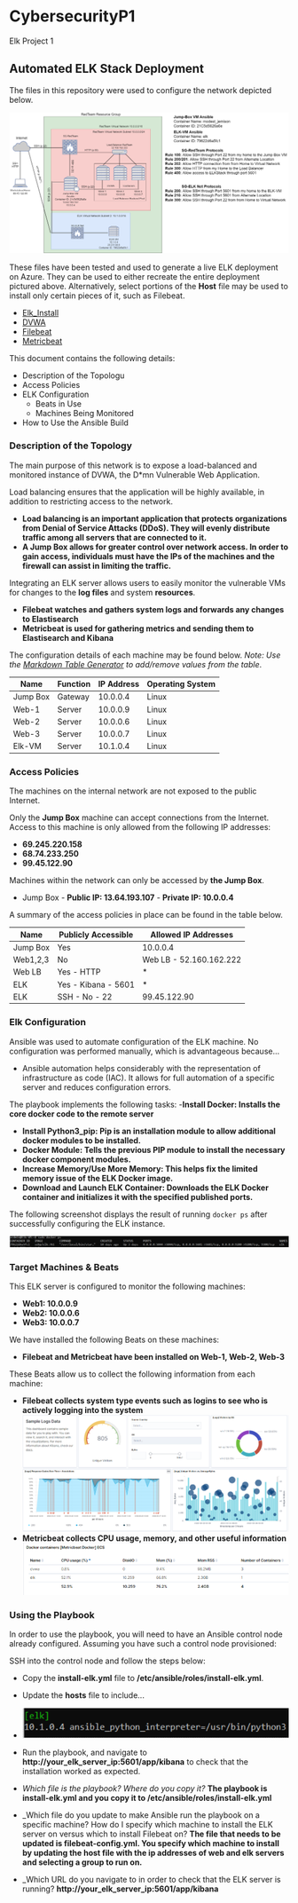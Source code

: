 # CybersecurityP1
Elk Project 1
## Automated ELK Stack Deployment

The files in this repository were used to configure the network depicted below.

![CybersecurityP1/Images](https://github.com/slichtfuss/CybersecurityP1/blob/main/Images/FullNetwork.png)

These files have been tested and used to generate a live ELK deployment on Azure. They can be used to either recreate the entire deployment pictured above. Alternatively, select portions of the **Host** file may be used to install only certain pieces of it, such as Filebeat.

  - [Elk_Install](https://github.com/slichtfuss/CybersecurityP1/blob/main/Ansible/elk_install.yml)
  - [DVWA](https://github.com/slichtfuss/CybersecurityP1/blob/main/Ansible/dvwa_playbook.yml)
  - [Filebeat](https://github.com/slichtfuss/CybersecurityP1/blob/main/Ansible/filebeat_playbook.yml)
  - [Metricbeat](https://github.com/slichtfuss/CybersecurityP1/blob/main/Ansible/metricbeat_playbook.yml)

This document contains the following details:
- Description of the Topologu
- Access Policies
- ELK Configuration
  - Beats in Use
  - Machines Being Monitored
- How to Use the Ansible Build


### Description of the Topology

The main purpose of this network is to expose a load-balanced and monitored instance of DVWA, the D*mn Vulnerable Web Application.

Load balancing ensures that the application will be highly available, in addition to restricting access to the network.
- **Load balancing is an important application that protects organizations from Denial of Service Attacks (DDoS). They will evenly distribute traffic among all servers     that are connected to it.**
- **A Jump Box allows for greater control over network access. In order to gain access, individuals must have the IPs of the machines and the firewall can assist in limiting the traffic.**

Integrating an ELK server allows users to easily monitor the vulnerable VMs for changes to the **log files** and system **resources**.
- **Filebeat watches and gathers system logs and forwards any changes to Elastisearch**
- **Metricbeat is used for gathering metrics and sending them to Elastisearch and Kibana**

The configuration details of each machine may be found below.
_Note: Use the [Markdown Table Generator](http://www.tablesgenerator.com/markdown_tables) to add/remove values from the table_.

| Name     | Function | IP Address | Operating System |
|----------|----------|------------|------------------|
| Jump Box | Gateway  | 10.0.0.4   | Linux            |
| Web-1    | Server   | 10.0.0.9   | Linux            |
| Web-2    | Server   | 10.0.0.6   | Linux            |
| Web-3    | Server   | 10.0.0.7   | Linux            |
| Elk-VM   | Server   | 10.1.0.4   | Linux            |

### Access Policies

The machines on the internal network are not exposed to the public Internet. 

Only the **Jump Box** machine can accept connections from the Internet. Access to this machine is only allowed from the following IP addresses:
  - **69.245.220.158**
  - **68.74.233.250**
  - **99.45.122.90**

Machines within the network can only be accessed by **the Jump Box**.
  -  Jump Box
    -  **Public IP: 13.64.193.107**
    - **Private IP: 10.0.0.4**

A summary of the access policies in place can be found in the table below.

| Name     | Publicly Accessible | Allowed IP Addresses    |
|----------|---------------------|-------------------------|
| Jump Box | Yes                 | 10.0.0.4                |
| Web1,2,3 | No                  | Web LB - 52.160.162.222 |
| Web LB   | Yes - HTTP          | *                       |
| ELK      | Yes - Kibana - 5601 | *                       |
| ELK      | SSH - No - 22       | 99.45.122.90            |

### Elk Configuration

Ansible was used to automate configuration of the ELK machine. No configuration was performed manually, which is advantageous because...
  - Ansible automation helps considerably with the representation of infrastructure as code (IAC). It allows for full automation of a specific server and reduces configuration errors. 

The playbook implements the following tasks:
-**Install Docker: Installs the core docker code to the remote server** 
- **Install Python3_pip: Pip is an installation module to allow additional docker modules to be installed.**
- **Docker Module: Tells the previous PIP module to install the necessary docker component modules.**
- **Increase Memory/Use More Memory: This helps fix the limited memory issue of the ELK Docker image.**
- **Download and Launch ELK Container: Downloads the ELK Docker container and initializes it with the specified published ports.**

The following screenshot displays the result of running `docker ps` after successfully configuring the ELK instance.

![CybersecurityP1/Images](https://github.com/slichtfuss/CybersecurityP1/blob/main/Images/docker_ps_output.png)

### Target Machines & Beats
This ELK server is configured to monitor the following machines:
- **Web1: 10.0.0.9** 
- **Web2: 10.0.0.6**
- **Web3: 10.0.0.7**

We have installed the following Beats on these machines:
- **Filebeat and Metricbeat have been installed on Web-1, Web-2, Web-3**

These Beats allow us to collect the following information from each machine:
- **Filebeat collects system type events such as logins to see who is actively logging into the system**
![Filebeat Example](https://github.com/slichtfuss/CybersecurityP1/blob/main/Images/Sample%20Log%20Data.png)
- **Metricbeat collects CPU usage, memory, and other useful information**
![Metricbeat Example](https://github.com/slichtfuss/CybersecurityP1/blob/main/Images/Metricbeat_example.png)

### Using the Playbook
In order to use the playbook, you will need to have an Ansible control node already configured. Assuming you have such a control node provisioned: 

SSH into the control node and follow the steps below:
- Copy the **install-elk.yml** file to **/etc/ansible/roles/install-elk.yml**.
- Update the **hosts** file to include...
- ![Cybersecurity/Images](https://github.com/slichtfuss/CybersecurityP1/blob/main/Images/Hosts.png)
- Run the playbook, and navigate to **http://your_elk_server_ip:5601/app/kibana** to check that the installation worked as expected.

- _Which file is the playbook? Where do you copy it?_
  **The playbook is install-elk.yml and you copy it to /etc/ansible/roles/install-elk.yml**
- _Which file do you update to make Ansible run the playbook on a specific machine? How do I specify which machine to install the ELK server on versus which to install Filebeat on? **The file that needs to be updated is filebeat-config.yml. You specify which machine to install by updating the host file with the ip addresses of web and elk servers and selecting a group to run on.**
 
- _Which URL do you navigate to in order to check that the ELK server is running?
   **http://your_elk_server_ip:5601/app/kibana**
